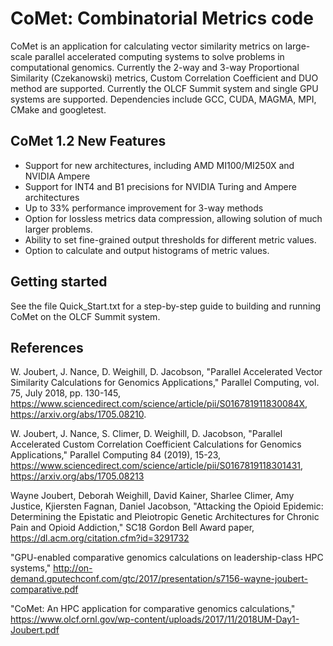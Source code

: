 
CoMet: Combinatorial Metrics code
=================================

CoMet is an application for calculating vector similarity metrics
on large-scale parallel accelerated computing systems
to solve problems in computational genomics.
Currently the 2-way and 3-way Proportional Similarity (Czekanowski)
metrics, Custom Correlation Coefficient and DUO method are supported.
Currently the OLCF Summit system and single GPU systems are supported.
Dependencies include GCC, CUDA, MAGMA, MPI, CMake and googletest.

CoMet 1.2 New Features
----------------------

- Support for new architectures, including AMD MI100/MI250X and NVIDIA Ampere
- Support for INT4 and B1 precisions for NVIDIA Turing and Ampere architectures
- Up to 33% performance improvement for 3-way methods
- Option for lossless metrics data compression, allowing solution of much larger problems.
- Ability to set fine-grained output thresholds for different metric values.
- Option to calculate and output histograms of metric values.

Getting started
---------------

See the file Quick_Start.txt for a step-by-step guide to building and running
CoMet on the OLCF Summit system.

References
----------

W. Joubert, J. Nance, D. Weighill, D. Jacobson,
"Parallel Accelerated Vector Similarity Calculations for Genomics Applications,"
Parallel Computing, vol. 75, July 2018, pp. 130-145,
https://www.sciencedirect.com/science/article/pii/S016781911830084X,
https://arxiv.org/abs/1705.08210.

W. Joubert, J. Nance, S. Climer, D. Weighill, D. Jacobson,
"Parallel Accelerated Custom Correlation Coefficient Calculations
for Genomics Applications," Parallel Computing 84 (2019), 15-23,
https://www.sciencedirect.com/science/article/pii/S0167819118301431,
https://arxiv.org/abs/1705.08213

Wayne Joubert, Deborah Weighill, David Kainer, Sharlee Climer, Amy Justice,
Kjiersten Fagnan, Daniel Jacobson, "Attacking the Opioid Epidemic:
Determining the Epistatic and Pleiotropic Genetic Architectures
for Chronic Pain and Opioid Addiction," SC18 Gordon Bell Award paper,
https://dl.acm.org/citation.cfm?id=3291732

"GPU-enabled comparative genomics calculations on leadership-class HPC
systems," http://on-demand.gputechconf.com/gtc/2017/presentation/s7156-wayne-joubert-comparative.pdf

"CoMet: An HPC application for comparative genomics calculations,"
https://www.olcf.ornl.gov/wp-content/uploads/2017/11/2018UM-Day1-Joubert.pdf

